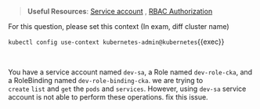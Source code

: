 
> <strong>Useful Resources</strong>: [Service account](https://kubernetes.io/docs/concepts/security/service-accounts/) , [RBAC Authorization](https://kubernetes.io/docs/reference/access-authn-authz/rbac/)

For this question, please set this context (In exam, diff cluster name)

`kubectl config use-context kubernetes-admin@kubernetes`{{exec}}

<br>


You have a service account named `dev-sa`, a Role named `dev-role-cka`, and a RoleBinding named `dev-role-binding-cka`.
we are trying to `create` `list` and `get` the `pods` and `services`. However, using `dev-sa` service account is not able to perform these operations. fix this issue.